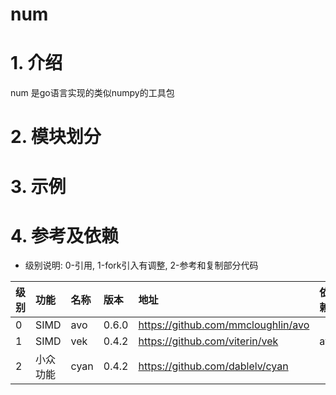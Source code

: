 num
===

# 1. 介绍

num 是go语言实现的类似numpy的工具包

# 2. 模块划分

# 3. 示例

# 4. 参考及依赖

- 级别说明: 0-引用, 1-fork引入有调整, 2-参考和复制部分代码

| 级别 | 功能   | 名称   | 版本    | 地址                                 | 依赖  | 
|:---|:-----|:-----|:------|:-----------------------------------|:----|
| 0  | SIMD | avo  | 0.6.0 | https://github.com/mmcloughlin/avo |     |
| 1  | SIMD | vek  | 0.4.2 | https://github.com/viterin/vek     | avo |
| 2  | 小众功能 | cyan | 0.4.2 | https://github.com/dablelv/cyan    |     |
